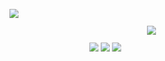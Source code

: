 <p align="center">

 ![](https://files.catbox.moe/0bx6x8.gif)
</p>

<p align="center">

 <img src="https://files.catbox.moe/1j5ipw.png"/>
</p>


<p align="center">

‎ ‎ ‎ ‎ ‎ ‎ ‎ ‎ ‎ ‎ ‎ ‎‎  ‎ ‎ ‎ ‎ ‎ ‎ ‎ ‎ ‎ ‎ ‎ ‎ ‎‎ ‎ ‎ ‎  ‎ ‎ ‎ ‎  ‎  ‎ ‎ ‎  [![](https://files.catbox.moe/qv1vq2.png)](https://rentry.co/given)  [![](https://files.catbox.moe/pqzbfg.png)](https://retrospring.net/@chibana)  [![](https://files.catbox.moe/masb4s.png)](https://mio.atabook.org) 
</p>


